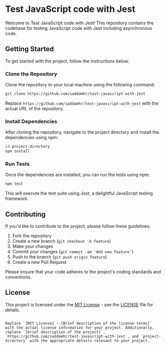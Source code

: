 # Test JavaScript code with Jest

Welcome to Test JavaScript code with Jest! This repository contains the codebase for testing JavaScript code with Jest including asynchronous code.

## Getting Started

To get started with the project, follow the instructions below.

### Clone the Repository

Clone the repository to your local machine using the following command:

```bash
git clone https://github.com/saddamhr/test-javascript-with-jest
```

Replace `https://github.com/saddamhr/test-javascript-with-jest` with the actual URL of the repository.

### Install Dependencies

After cloning the repository, navigate to the project directory and install the dependencies using npm:

```bash
cd project-directory
npm install
```

### Run Tests

Once the dependencies are installed, you can run the tests using npm:

```bash
npm test
```

This will execute the test suite using Jest, a delightful JavaScript testing framework.

## Contributing

If you'd like to contribute to the project, please follow these guidelines:

1. Fork the repository
2. Create a new branch (`git checkout -b feature`)
3. Make your changes
4. Commit your changes (`git commit -am 'Add new feature'`)
5. Push to the branch (`git push origin feature`)
6. Create a new Pull Request

Please ensure that your code adheres to the project's coding standards and conventions.

## License

This project is licensed under the [MIT License](https://opensource.org/licenses/MIT) - see the [LICENSE](LICENSE) file for details.

```

Replace `[MIT License] - [Brief description of the license terms]` with the actual license information for your project. Additionally, replace `[brief description of the project]`, `https://github.com/saddamhr/test-javascript-with-jest`, and `project-directory` with the appropriate details relevant to your project.
